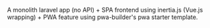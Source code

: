 A monolith laravel app (no API) + SPA frontend using inertia.js (Vue.js wrapping) + PWA feature using pwa-builder's pwa starter template.
